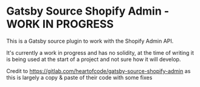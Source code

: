 # Gatsby Source Shopify Admin - WORK IN PROGRESS

This is a Gatsby source plugin to work with the Shopify Admin API.

It's currently a work in progress and has no solidity, at the time of writing it is being used at the start of a project and not sure how it will develop.

Credit to https://gitlab.com/heartofcode/gatsby-source-shopify-admin as this is largely a copy & paste of their code with some fixes
